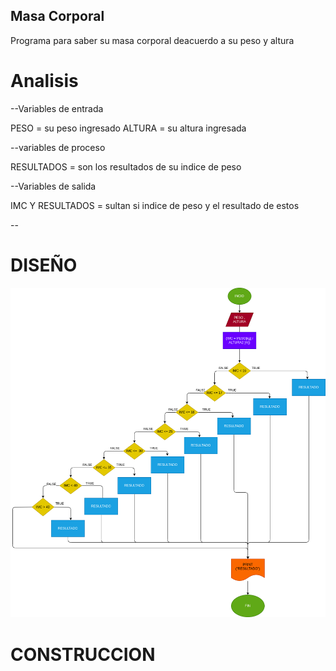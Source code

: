 ## Masa Corporal
Programa para saber su masa corporal deacuerdo a su peso y altura
# Analisis


--Variables de entrada


PESO = su peso ingresado
ALTURA = su altura ingresada


--variables de proceso


RESULTADOS = son los resultados de su indice de peso


--Variables de salida


IMC Y RESULTADOS = sultan si indice de peso y el resultado de estos


--
# DISEÑO


![Diagrama de flujo](diagrama.png "diagrama de flujo")


# CONSTRUCCION

